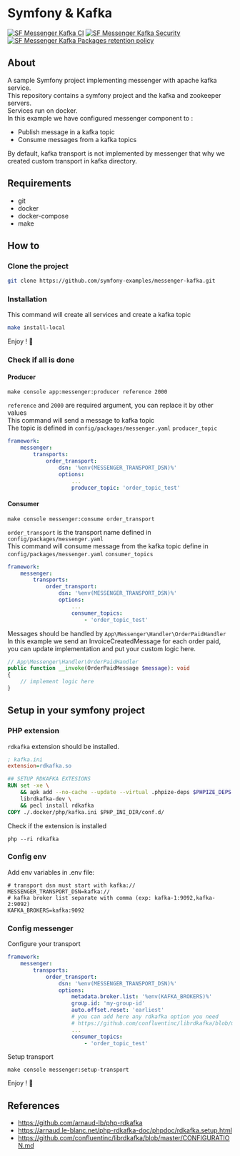# Symfony & Kafka
[![SF Messenger Kafka CI](https://github.com/symfony-examples/messenger-kafka/actions/workflows/ci.yaml/badge.svg?branch=main)](https://github.com/symfony-examples/messenger-kafka/actions/workflows/ci.yaml?query=branch%3Amain)
[![SF Messenger Kafka Security](https://github.com/symfony-examples/messenger-kafka/actions/workflows/security.yaml/badge.svg?branch=main)](https://github.com/symfony-examples/messenger-kafka/actions/workflows/security.yaml)
[![SF Messenger Kafka Packages retention policy](https://github.com/symfony-examples/messenger-kafka/actions/workflows/packages-retention-policy.yaml/badge.svg?branch=main)](https://github.com/symfony-examples/messenger-kafka/actions/workflows/packages-retention-policy.yaml)
## About
A sample Symfony project implementing messenger with apache kafka service.<br />
This repository contains a symfony project and the kafka and zookeeper servers.<br />
Services run on docker.<br />
In this example we have configured messenger component to :
* Publish message in a kafka topic
* Consume messages from a kafka topics

By default, kafka transport is not implemented by messenger that why we created custom transport in kafka directory.

## Requirements
* git
* docker
* docker-compose
* make

## How to
### Clone the project
```bash
git clone https://github.com/symfony-examples/messenger-kafka.git
```
### Installation
This command will create all services and create a kafka topic
```bash
make install-local
```
Enjoy ! 🥳

### Check if all is done
#### Producer
```shell
make console app:messenger:producer reference 2000
```
`reference` and `2000` are required argument, you can replace it by other values<br>
This command will send a message to kafka topic<br>
The topic is defined in `config/packages/messenger.yaml` `producer_topic`
```yaml
framework:
    messenger:
        transports:
            order_transport:
                dsn: '%env(MESSENGER_TRANSPORT_DSN)%'
                options:
                    ...
                    producer_topic: 'order_topic_test'
```

#### Consumer
```shell
make console messenger:consume order_transport
```
`order_transport` is the transport name defined in `config/packages/messenger.yaml`<br>
This command will consume message from the kafka topic define in `config/packages/messenger.yaml` `consumer_topics`<br>
```yaml
framework:
    messenger:
        transports:
            order_transport:
                dsn: '%env(MESSENGER_TRANSPORT_DSN)%'
                options:
                    ...
                    consumer_topics:
                        - 'order_topic_test'
```
Messages should be handled by `App\Messenger\Handler\OrderPaidHandler`<br>
In this example we send an InvoiceCreatedMessage for each order paid, you can update implementation and put your custom logic here.
```php
// App\Messenger\Handler\OrderPaidHandler
public function __invoke(OrderPaidMessage $message): void
{
    // implement logic here
}
```

## Setup in your symfony project
### PHP extension
`rdkafka` extension should be installed.<br>
```ini
; kafka.ini
extension=rdkafka.so
```
```dockerfile
## SETUP RDKAFKA EXTESIONS
RUN set -xe \
    && apk add --no-cache --update --virtual .phpize-deps $PHPIZE_DEPS \
    librdkafka-dev \
    && pecl install rdkafka
COPY ./.docker/php/kafka.ini $PHP_INI_DIR/conf.d/
```

Check if the extension is installed
```shell
php --ri rdkafka
```
### Config env
Add env variables in .env file:
```dotenv
# transport dsn must start with kafka://
MESSENGER_TRANSPORT_DSN=kafka://
# kafka broker list separate with comma (exp: kafka-1:9092,kafka-2:9092)
KAFKA_BROKERS=kafka:9092
```
### Config messenger
Configure your transport
```yaml
framework:
    messenger:
        transports:
            order_transport:
                dsn: '%env(MESSENGER_TRANSPORT_DSN)%'
                options:
                    metadata.broker.list: '%env(KAFKA_BROKERS)%'
                    group.id: 'my-group-id'
                    auto.offset.reset: 'earliest'
                    # you can add here any rdkafka option you need
                    # https://github.com/confluentinc/librdkafka/blob/master/CONFIGURATION.md
                    ...
                    consumer_topics:
                        - 'order_topic_test'
```
Setup transport
```shell
make console messenger:setup-transport
```
Enjoy ! 🥳

## References
* https://github.com/arnaud-lb/php-rdkafka
* https://arnaud.le-blanc.net/php-rdkafka-doc/phpdoc/rdkafka.setup.html
* https://github.com/confluentinc/librdkafka/blob/master/CONFIGURATION.md
